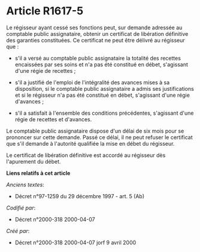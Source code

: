 # Article R1617-5

Le régisseur ayant cessé ses fonctions peut, sur demande adressée au comptable public assignataire, obtenir un certificat de
libération définitive des garanties constituées. Ce certificat ne peut être délivré au régisseur que :

- s'il a versé au comptable public assignataire la totalité des recettes encaissées par ses soins et n'a pas été constitué en
débet, s'agissant d'une régie de recettes ;

- s'il a justifié de l'emploi de l'intégralité des avances mises à sa disposition, si le comptable public assignataire a
admis ses justifications et si le régisseur n'a pas été constitué en débet, s'agissant d'une régie d'avances ;

- s'il a satisfait à l'ensemble des conditions précédentes, s'agissant d'une régie de recettes et d'avances.

Le comptable public assignataire dispose d'un délai de six mois pour se prononcer sur cette demande. Passé ce délai, il ne
peut refuser le certificat que s'il demande à l'autorité qualifiée la mise en débet du régisseur.

Le certificat de libération définitive est accordé au régisseur dès l'apurement du débet.

**Liens relatifs à cet article**

_Anciens textes_:

  - Décret n°97-1259 du 29 décembre 1997 - art. 5 (Ab)

_Codifié par_:

  - Décret n°2000-318 2000-04-07

_Créé par_:

  - Décret n°2000-318 2000-04-07 jorf 9 avril 2000
